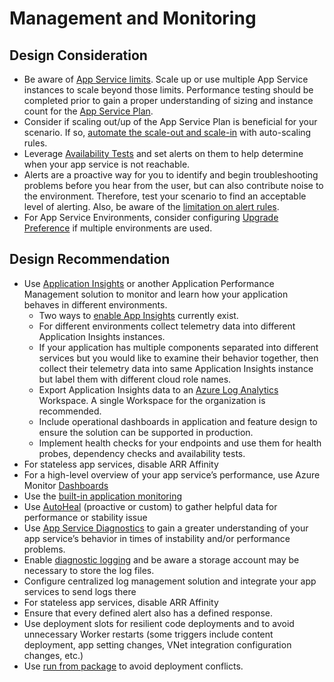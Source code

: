 # Management and Monitoring
## Design Consideration
- Be aware of [App Service limits](https://docs.microsoft.com/en-us/azure/azure-resource-manager/management/azure-subscription-service-limits#app-service-limits). Scale up or use multiple App Service instances to scale beyond those limits. Performance testing should be completed prior to gain a proper understanding of sizing and instance count for the [App Service Plan](https://docs.microsoft.com/en-us/azure/app-service/overview-hosting-plans).
- Consider if scaling out/up of the App Service Plan is beneficial for your scenario.  If so, [automate the scale-out and scale-in](https://docs.microsoft.com/en-us/azure/azure-monitor/autoscale/autoscale-best-practices#manual-scaling-is-reset-by-autoscale-min-and-max) with auto-scaling rules. 
- Leverage [Availability Tests](https://docs.microsoft.com/en-us/azure/azure-monitor/app/availability-overview) and set alerts on them to help determine when your app service is not reachable. 
- Alerts are a proactive way for you to identify and begin troubleshooting problems before you hear from the user, but can also contribute noise to the environment. Therefore, test your scenario to find an acceptable level of alerting.  Also, be aware of the [limitation on alert rules](https://docs.microsoft.com/en-us/azure/azure-monitor/service-limits).
- For App Service Environments, consider configuring [Upgrade Preference](https://docs.microsoft.com/azure/app-service/environment/using-an-ase#upgrade-preference) if multiple environments are used. 
## Design Recommendation 
- Use [Application Insights](https://docs.microsoft.com/en-us/azure/azure-monitor/app/app-insights-overview) or another Application Performance Management solution to monitor  and learn how your application behaves in different environments.
    - Two ways to [enable App Insights](https://docs.microsoft.com/en-us/azure/azure-monitor/app/azure-web-apps) currently exist.
    - For different environments collect telemetry data into different Application Insights instances.
    - If your application has multiple components separated into different services but you would like to examine their behavior together, then collect their telemetry data into same Application Insights instance but label them with different cloud role names.
    - Export Application Insights data to an [Azure Log Analytics](https://docs.microsoft.com/en-us/azure/azure-monitor/logs/log-analytics-overview) Workspace. A single Workspace for the organization is recommended.
    - Include operational dashboards in application and feature design to ensure the solution can be supported in production.
    - Implement health checks for your endpoints and use them for health probes, dependency checks and availability tests.
- For stateless app services, disable ARR Affinity
- For a high-level overview of your app service’s performance, use Azure Monitor [Dashboards](https://docs.microsoft.com/en-us/azure/azure-monitor/visualizations#azure-dashboards)
- Use the [built-in application monitoring](https://docs.microsoft.com/en-us/azure/azure-monitor/app/azure-web-apps) 
- Use [AutoHeal](https://docs.microsoft.com/en-us/azure/azure-monitor/app/azure-web-apps) (proactive or custom) to gather helpful data for performance or stability issue
- Use [App Service Diagnostics](https://docs.microsoft.com/en-us/azure/app-service/overview-diagnostics) to gain a greater understanding of your app service’s behavior in times of instability and/or performance problems.
- Enable [diagnostic logging](https://docs.microsoft.com/en-us/azure/app-service/troubleshoot-diagnostic-logs) and be aware a storage account may be necessary to store the log files.
- Configure centralized log management solution and integrate your app services to send logs there
- For stateless app services, disable ARR Affinity
- Ensure that every defined alert also has a defined response.
- Use deployment slots for resilient code deployments and to avoid unnecessary Worker restarts (some triggers include content deployment, app setting changes, VNet integration configuration changes, etc.)
- Use [run from package](https://docs.microsoft.com/azure/app-service/deploy-run-package) to avoid deployment conflicts.
 
